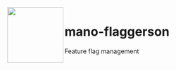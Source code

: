 <img src="https://discordemoji.com/assets/emoji/4869_l8r_virgins.png" width="127px" height="127px" align="left"/>

# mano-flaggerson
Feature flag management
